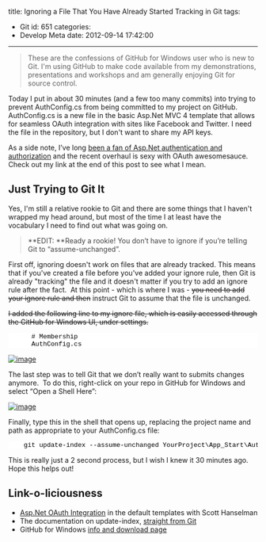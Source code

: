 title: Ignoring a File That You Have Already Started Tracking in Git
tags:
  - Git
id: 651
categories:
  - Develop Meta
date: 2012-09-14 17:42:00
---

> These are the confessions of GitHub for Windows user who is new to Git. I'm using GitHub to make code available from my demonstrations, presentations and workshops and am generally enjoying Git for source control. 

Today I put in about 30 minutes (and a few too many commits) into trying to prevent AuthConfig.cs from being committed to my project on GitHub. AuthConfig.cs is a new file in the basic Asp.Net MVC 4 template that allows for seamless OAuth integration with sites like Facebook and Twitter. I need the file in the repository, but I don't want to share my API keys.

As a side note, I’ve long [been a fan of Asp.Net authentication and authorization](http://theycallmemrjames.blogspot.ca/2011/01/built-in-authentication-and.html) and the recent overhaul is sexy with OAuth awesomesauce. Check out my link at the end of this post to see what I mean.

## Just Trying to Git It

Yes, I'm still a relative rookie to Git and there are some things that I haven't wrapped my head around, but most of the time I at least have the vocabulary I need to find out what was going on.
 > <font color="#434343">**EDIT: **Ready a rookie! You don’t have to ignore if you’re telling Git to “assume-unchanged”.</font> 

First off, ignoring doesn't work on files that are already tracked. This means that if you've created a file before you've added your ignore rule, then Git is already "tracking" the file and it doesn't matter if you try to add an ignore rule after the fact.&nbsp; At this point - which is where I was - <strike>you need to add your ignore rule and then</strike> instruct Git to assume that the file is unchanged.

<strike>I added the following line to my ignore file, which is easily accessed through the GitHub for Windows UI, under settings.</strike>
<pre class="csharpcode">      # Membership
      AuthConfig.cs</pre>
<style type="text/css">.csharpcode, .csharpcode pre
{
	font-size: small;
	color: black;
	font-family: consolas, "Courier New", courier, monospace;
	background-color: #ffffff;
	/*white-space: pre;*/
}
.csharpcode pre { margin: 0em; }
.csharpcode .rem { color: #008000; }
.csharpcode .kwrd { color: #0000ff; }
.csharpcode .str { color: #006080; }
.csharpcode .op { color: #0000c0; }
.csharpcode .preproc { color: #cc6633; }
.csharpcode .asp { background-color: #ffff00; }
.csharpcode .html { color: #800000; }
.csharpcode .attr { color: #ff0000; }
.csharpcode .alt 
{
	background-color: #f4f4f4;
	width: 100%;
	margin: 0em;
}
.csharpcode .lnum { color: #606060; }
</style>

[![image](http://jameschambers.azurewebsites.net/wp-content/uploads/2012/12/image_thumb.png "image")](http://jameschambers.azurewebsites.net/wp-content/uploads/2012/12/image3.png)

The last step was to tell Git that we don’t really want to submits changes anymore.&nbsp; To do this, right-click on your repo in GitHub for Windows and select “Open a Shell Here”:

[![image](http://jameschambers.azurewebsites.net/wp-content/uploads/2012/12/image_thumb1.png "image")](http://jameschambers.azurewebsites.net/wp-content/uploads/2012/12/image4.png)

Finally, type this in the shell that opens up, replacing the project name and path as appropriate to your AuthConfig.cs file:
<pre class="csharpcode">    git update-index --assume-unchanged YourProject\App_Start\AuthConfig.cs</pre>
<style type="text/css">.csharpcode, .csharpcode pre
{
	font-size: small;
	color: black;
	font-family: consolas, "Courier New", courier, monospace;
	background-color: #ffffff;
	/*white-space: pre;*/
}
.csharpcode pre { margin: 0em; }
.csharpcode .rem { color: #008000; }
.csharpcode .kwrd { color: #0000ff; }
.csharpcode .str { color: #006080; }
.csharpcode .op { color: #0000c0; }
.csharpcode .preproc { color: #cc6633; }
.csharpcode .asp { background-color: #ffff00; }
.csharpcode .html { color: #800000; }
.csharpcode .attr { color: #ff0000; }
.csharpcode .alt 
{
	background-color: #f4f4f4;
	width: 100%;
	margin: 0em;
}
.csharpcode .lnum { color: #606060; }
</style>

This is really just a 2 second process, but I wish I knew it 30 minutes ago. Hope this helps out!

## Link-o-liciousness

*   [Asp.Net OAuth Integration](http://www.asp.net/vnext/overview/videos/oauth-in-the-default-aspnet-45-templates) in the default templates with Scott Hanselman<li>The documentation on update-index, [straight from Git](http://git-scm.com/docs/git-update-index)<li>GitHub for Windows [info and download page](http://windows.github.com/)
